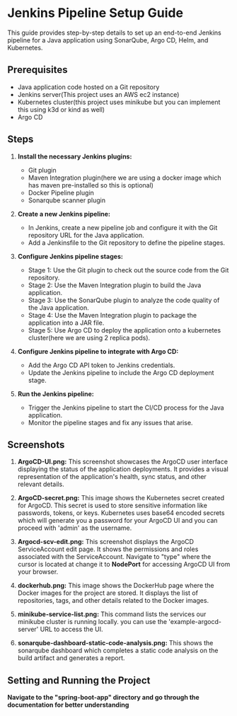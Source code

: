 # Jenkins Pipeline Setup Guide

This guide provides step-by-step details to set up an end-to-end Jenkins pipeline for a Java application using SonarQube, Argo CD, Helm, and Kubernetes.

## Prerequisites

- Java application code hosted on a Git repository
- Jenkins server(This project uses an AWS ec2 instance)
- Kubernetes cluster(this project uses minikube but you can implement this using k3d or kind as well)
- Argo CD

## Steps

1. **Install the necessary Jenkins plugins:**
   - Git plugin
   - Maven Integration plugin(here we are using a docker image which has maven pre-installed so this is optional)
   - Docker Pipeline plugin
   - Sonarqube scanner plugin

2. **Create a new Jenkins pipeline:**
   - In Jenkins, create a new pipeline job and configure it with the Git repository URL for the Java application.
   - Add a Jenkinsfile to the Git repository to define the pipeline stages.

3. **Configure Jenkins pipeline stages:**
   - Stage 1: Use the Git plugin to check out the source code from the Git repository.
   - Stage 2: Use the Maven Integration plugin to build the Java application.
   - Stage 3: Use the SonarQube plugin to analyze the code quality of the Java application.
   - Stage 4: Use the Maven Integration plugin to package the application into a JAR file.
   - Stage 5: Use Argo CD to deploy the application onto a kubernetes cluster(here we are using 2 replica pods).

4. **Configure Jenkins pipeline to integrate with Argo CD:**
   - Add the Argo CD API token to Jenkins credentials.
   - Update the Jenkins pipeline to include the Argo CD deployment stage.

5. **Run the Jenkins pipeline:**
   - Trigger the Jenkins pipeline to start the CI/CD process for the Java application.
   - Monitor the pipeline stages and fix any issues that arise.

## Screenshots

1. **ArgoCD-UI.png:** This screenshot showcases the ArgoCD user interface displaying the status of the application deployments. It provides a visual representation of the application's health, sync status, and other relevant details.

2. **ArgoCD-secret.png:** This image shows the Kubernetes secret created for ArgoCD. This secret is used to store sensitive information like passwords, tokens, or keys. Kubernetes uses base64 encoded secrets which will generate you a password for your ArgoCD UI and you can proceed with 'admin' as the username. 

3. **Argocd-scv-edit.png:** This screenshot displays the ArgoCD ServiceAccount edit page. It shows the permissions and roles associated with the ServiceAccount. Navigate to "type" where the cursor is located at change it to **NodePort** for accessing ArgoCD UI from your browser. 

4. **dockerhub.png:** This image shows the DockerHub page where the Docker images for the project are stored. It displays the list of repositories, tags, and other details related to the Docker images.

5. **minikube-service-list.png:** This command lists the services our minikube cluster is running locally. you can use the 'example-argocd-server' URL to access the UI.

6. **sonarqube-dashboard-static-code-analysis.png:** This shows the sonarqube dashboard which completes a static code analysis on the build artifact and generates a report. 
   
## Setting and Running the Project

**Navigate to the "spring-boot-app" directory and go through the documentation for better understanding**
